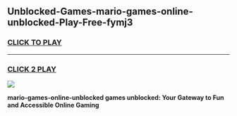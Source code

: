 
## Unblocked-Games-mario-games-online-unblocked-Play-Free-fymj3
<h3>
<a href="https://premium76.site?title=mario-games-online-unblocked&ref=15A">CLICK TO PLAY</a></h3>
<hr>

<h3>
<a href="https://premium76.site?title=mario-games-online-unblocked&ref=15A">CLICK 2 PLAY</a>
  
</h3>

<a href="https://premium76.site?title=mario-games-online-unblocked&ref=15A"><img src="https://clearcache.store/games.png"></a>


**mario-games-online-unblocked games unblocked: Your Gateway to Fun and Accessible Online Gaming**
